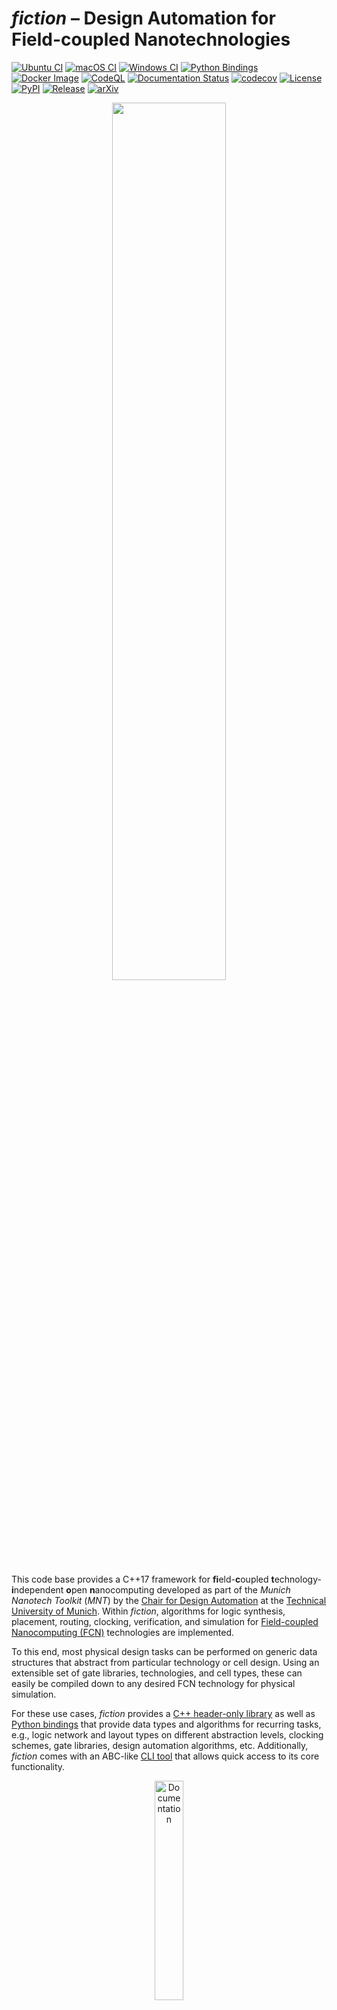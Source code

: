 # *fiction* &ndash; Design Automation for Field-coupled Nanotechnologies

[![Ubuntu CI](https://img.shields.io/github/actions/workflow/status/cda-tum/fiction/ubuntu.yml?label=Ubuntu&logo=ubuntu&style=flat-square)](https://github.com/cda-tum/fiction/actions/workflows/ubuntu.yml)
[![macOS CI](https://img.shields.io/github/actions/workflow/status/cda-tum/fiction/macos.yml?label=macOS&logo=apple&style=flat-square)](https://github.com/cda-tum/fiction/actions/workflows/macos.yml)
[![Windows CI](https://img.shields.io/github/actions/workflow/status/cda-tum/fiction/windows.yml?label=Windows&logo=windows&style=flat-square)](https://github.com/cda-tum/fiction/actions/workflows/windows.yml)
[![Python Bindings](https://img.shields.io/github/actions/workflow/status/cda-tum/fiction/python-bindings.yml?label=Bindings&logo=python&style=flat-square)](https://github.com/cda-tum/fiction/actions/workflows/python-bindings.yml)
[![Docker Image](https://img.shields.io/github/actions/workflow/status/cda-tum/fiction/docker-image.yml?label=Docker&logo=docker&style=flat-square)](https://github.com/cda-tum/fiction/actions/workflows/docker-image.yml)
[![CodeQL](https://img.shields.io/github/actions/workflow/status/cda-tum/fiction/codeql-analysis.yml?label=CodeQL&logo=github&style=flat-square)](https://github.com/cda-tum/fiction/actions/workflows/codeql-analysis.yml)
[![Documentation Status](https://img.shields.io/readthedocs/fiction?label=Docs&logo=readthedocs&style=flat-square)](https://fiction.readthedocs.io/)
[![codecov](https://img.shields.io/codecov/c/github/cda-tum/fiction?label=Coverage&logo=codecov&style=flat-square)](https://codecov.io/gh/cda-tum/fiction)
[![License](https://img.shields.io/github/license/cda-tum/fiction?label=License&style=flat-square)](https://github.com/cda-tum/fiction/blob/main/LICENSE.txt)
[![PyPI](https://img.shields.io/static/v1?label=PyPI&message=mnt.pyfiction&logo=pypi&color=informational&style=flat-square)](https://pypi.org/project/mnt.pyfiction/)
[![Release](https://img.shields.io/github/v/release/cda-tum/fiction?label=fiction&style=flat-square)](https://github.com/cda-tum/fiction/releases)
[![arXiv](https://img.shields.io/static/v1?label=arXiv&message=1905.02477&color=informational&style=flat-square)](https://arxiv.org/abs/1905.02477)

<p align="center">
  <picture>
    <source media="(prefers-color-scheme: dark)" srcset="docs/_static/mnt_light.svg" width="60%">
    <img src="docs/_static/mnt_dark.svg" width="60%">
  </picture>
</p>

This code base provides a C++17 framework for **fi**eld-**c**oupled **t**echnology-**i**ndependent **o**pen
**n**anocomputing developed as part of the _Munich Nanotech Toolkit_ (_MNT_) by the
[Chair for Design Automation](https://www.cda.cit.tum.de/) at the [Technical University of Munich](https://www.tum.de/).
Within *fiction*, algorithms for logic synthesis, placement, routing, clocking, verification, and simulation for
[Field-coupled Nanocomputing (FCN)](https://www.springer.com/de/book/9783662437216) technologies are implemented.

To this end, most physical design tasks can be performed on generic data structures that abstract from particular
technology or cell design. Using an extensible set of gate libraries, technologies, and cell types, these can easily
be compiled down to any desired FCN technology for physical simulation.

For these use cases, *fiction* provides
a [C++ header-only library](https://fiction.readthedocs.io/en/latest/getting_started.html#using-fiction-as-a-header-only-library)
as well as [Python bindings](https://fiction.readthedocs.io/en/latest/getting_started.html#python-bindings)
that provide data types and algorithms for recurring tasks, e.g., logic network and layout types on different
abstraction levels, clocking schemes, gate libraries, design automation algorithms, etc. Additionally, *fiction* comes
with an ABC-like
[CLI tool](https://fiction.readthedocs.io/en/latest/getting_started.html#using-fiction-as-a-stand-alone-cli-tool)
that allows quick access to its core functionality.


<p align="center">
  <a href="https://fiction.readthedocs.io/en/latest/">
  <img width=30% src="https://img.shields.io/badge/documentation-blue?style=for-the-badge&logo=read%20the%20docs" alt="Documentation" />
  </a>
</p>

If you have any questions, feel free to contact us via [nanotech.cda@xcit.tum.de](mailto:nanotech.cda@xcit.tum.de) or by
creating an [issue on GitHub](https://github.com/cda-tum/fiction/issues).

## Quick Start (C++)

> Clone the repository and its submodules:

```bash
git clone --recursive https://github.com/cda-tum/fiction.git
```

### The CLI

> Inside the newly cloned `fiction` folder, trigger the build process:

```bash
cmake . -B build
cd build
cmake --build . -j4
```

> Run the CLI tool:

```bash
cli/fiction
```

> Here is an example of running *fiction* to perform a full physical design flow on a QCA circuit layout that can
> afterward be simulated in QCADesigner:

![CLI example](docs/_static/fiction_cli_example.gif)

### The Header-only Library

> Add `fiction` as a sub-directory to your CMake project and link against `libfiction` (assuming your project is
> called `fanfiction`):

```CMake
add_subdirectory(fiction/)
target_link_libraries(fanfiction libfiction)
```

> Include the headers you need:

```C++
#include <fiction/layouts/cell_level_layout.hpp>
#include <fiction/layouts/clocking_scheme.hpp>
#include <fiction/technology/qca_one_library.hpp>
#include <fiction/io/write_qca_layout.hpp>
#include <fiction/...>
```

## Quick Start (Python)

> Install the Python bindings from [PyPI](https://pypi.org/project/mnt.pyfiction/):

```bash
pip install mnt.pyfiction
```

> Import the bindings:

```python
from mnt import pyfiction
```

For a full getting started guide, please refer to
the [documentation](https://fiction.readthedocs.io/en/latest/getting_started.html).

## Supported Technologies

Physical design in *fiction* can be performed technology-independent. Only if resulted layouts are to be physically,
simulated, a specific technology implementation is required. To this end, *fiction* supports various potential FCN
implementations together with gate libraries to compile gate-level layout abstractions down to the cell level.
Additionally, output formats for external physical simulator engines are also supported.

### Quantum-dot Cellular Automata (QCA)

<img src="docs/_static/qca_cells.png" alt="QCA cells" align="right" height="70"/>

Gate libraries:

- [QCA ONE](https://ieeexplore.ieee.org/document/7538997/)

File formats:

- `*.qca` for [QCADesigner](https://waluslab.ece.ubc.ca/qcadesigner/)
- `*.qll` for [MagCAD](https://topolinano.polito.it/) and [SCERPA](https://ieeexplore.ieee.org/document/8935211)
- `*.fqca` for [QCA-STACK](https://github.com/wlambooy/QCA-STACK)
- `*.svg` for visual representation

Many thanks to Frank Sill Torres for his support with the QCADesigner format, to Willem Lambooy for his support with the
QCA-STACK format, and to Sophia Kuhn for implementing the SVG writer!

### in-plane Nanomagnet Logic (iNML)

<img src="docs/_static/nml_cells.png" alt="iNML cells" align="right" height="70"/>

Gate libraries:

- [ToPoliNano](https://topolinano.polito.it/supported-technologies/)

File formats:

- `*.qcc` for [ToPoliNano](https://topolinano.polito.it/)
- `*.qll` for [ToPoliNano & MagCAD](https://topolinano.polito.it/)

Many thanks to Umberto Garlando, Fabrizio Riente, and Giuliana Beretta for their support!

### Silicon Dangling Bonds (SiDBs)

<img src="docs/_static/sidb_cells.png" alt="SiDB cells" align="right" height="70"/>

Gate libraries:

- [Bestagon](https://dl.acm.org/doi/10.1145/3489517.3530525)

File formats:

- `*.sqd` for [SiQAD](https://github.com/siqad/siqad)

Many thanks to Samuel Sze Hang Ng for his support!

## Implemented Design Automation Algorithms

The *fiction* framework provides implementations of state-of-the-art design automation algorithms for FCN technologies.
These algorithms can be used in evaluation scripts to perform logic synthesis, physical design, layout verification, and
physical simulation.

### Logic Synthesis

For logic synthesis, *fiction* relies on the [mockturtle library](https://github.com/lsils/mockturtle) that offers a
multitude of logic network types and optimization algorithms. Logic synthesis can be performed in external tools and
resulting Verilog/AIGER/BLIF/... files can be parsed by *fiction*. Alternatively, since *mockturtle* is included in
*fiction*, synthesis can be applied in the same evaluation script.

### Physical Design

For automatic FCN layout obtainment, *fiction* provides algorithms that
receive [mockturtle logic networks](https://mockturtle.readthedocs.io/en/latest/implementations.html) as input
specification and output placed, routed, and clocked generic FCN circuits.

<img src="docs/_static/compare1.png" alt="QCA Layout" align="right" width="280"/>

Among these algorithms are

- SMT-based [exact placement and routing](https://ieeexplore.ieee.org/document/8342060)
- OGD-based [scalable placement and routing](https://dl.acm.org/citation.cfm?id=3287705)
- SAT-based [one-pass synthesis](https://ieeexplore.ieee.org/document/9371573)
- SAT-based [multi-path routing](https://dl.acm.org/doi/10.1145/3565478.3572539)

plus several path-finding algorithms that work on generic layouts:

- shortest path via the [A* algorithm](https://ieeexplore.ieee.org/document/4082128)
- *k* shortest paths via [Yen's algorithm](https://www.ams.org/journals/qam/1970-27-04/S0033-569X-1970-0253822-7/)

### Verification

Layout correctness can be [validated](https://fiction.readthedocs.io/en/latest/algorithms/algorithms.html#verification)
using

- [Design Rule Violation (DRV)](https://fiction.readthedocs.io/en/latest/algorithms/verification.html#design-rule-violations-drvs)
  checking
- SAT-based [formal verification](https://ieeexplore.ieee.org/document/9218641) (equivalence checking)

### Physical Simulation

<img src="docs/_static/sidb_simulation.png" alt="SiDB simulation result" align="right" width="270"/>

When a layout is compiled to the cell level via the application of a technology-dependent gate library, it can be
simulated using a physical model. Currently, the following simulation algorithms are implemented in *fiction*:

- Silicon Dangling Bonds (SiDBs)
    - Electrostatic Ground State Simulation
        - [*QuickExact*](https://arxiv.org/abs/2308.04487)
        - [*QuickSim*](https://ieeexplore.ieee.org/document/10231266)
        - [Exhaustive *(ExGS)*](https://open.library.ubc.ca/soa/cIRcle/collections/ubctheses/24/items/1.0392909)
    - [Critical Temperature Simulation](https://ieeexplore.ieee.org/document/10231259)
    - [Operational Domain Computation](https://www.cda.cit.tum.de/files/eda/2023_nanoarch_reducing_the_complexity_of_operational_domain_computation_in_silicon_dangling_bond_logic.pdf)

## Clocking Schemes

Regular clocking schemes have been proposed in the FCN literature, which can be used as a floor plans for physical
design. However, sometimes it can make sense to have more freedom and assign clock numbers on the fly. That is
why *fiction* supports both
[regular and irregular clocking schemes](https://fiction.readthedocs.io/en/latest/layouts/clocking_scheme.html)
with variable amounts of clock numbers as QCA for instance uses four clock phases but iNML needs only three.

Built-in schemes are

|      [Columnar](https://ieeexplore.ieee.org/document/573740)       |    [Row](https://ieeexplore.ieee.org/document/573740)    |     [2DDWave](https://ieeexplore.ieee.org/document/1717097)      |
|:------------------------------------------------------------------:|:--------------------------------------------------------:|:----------------------------------------------------------------:|
| <img src="docs/_static/columnar.png" alt="Columnar" height="200"/> | <img src="docs/_static/row.png" alt="Row" height="200"/> | <img src="docs/_static/2ddwave.png" alt="2DDWave" height="200"/> |

|   [USE](https://ieeexplore.ieee.org/document/7219390)    | [RES](https://www.tandfonline.com/doi/abs/10.1080/21681724.2019.1570551) | [ESR](https://link.springer.com/content/pdf/10.1007/s10470-020-01760-4.pdf) |
|:--------------------------------------------------------:|:------------------------------------------------------------------------:|:---------------------------------------------------------------------------:|
| <img src="docs/_static/use.png" alt="USE" height="200"/> |         <img src="docs/_static/res.png" alt="RES" height="200"/>         |          <img src="docs/_static/esr.png" alt="ESR" height="200"/>           |

| [CFE](https://ietresearch.onlinelibrary.wiley.com/doi/10.1049/iet-cds.2019.0096) | [Ripple](https://scholarworks.rit.edu/cgi/viewcontent.cgi?referer=&httpsredir=1&article=8266&context=theses) |    [BANCS](https://ieeexplore.ieee.org/document/8533251)     |
|:--------------------------------------------------------------------------------:|:------------------------------------------------------------------------------------------------------------:|:------------------------------------------------------------:|
|             <img src="docs/_static/cfe.png" alt="CFE" height="200"/>             |                        <img src="docs/_static/ripple.png" alt="Ripple" height="200"/>                        | <img src="docs/_static/bancs.png" alt="BANCS" height="300"/> |

plus the mentioned irregular open clocking that works via a clock map instead of a regular extrapolated cutout.

## Wire Crossings

<img src="docs/_static/cross.png" alt="Second layer crossing" align="left" width="200"/>

With many FCN technologies considered planar, wire crossings should be minimized if possible. However, there are some
options in QCA where, using a second layer, crossings over short distances and co-planar rotated cells become possible.
As both are just technical implementations of the same concept, *fiction* supports crossings as wires in a second grid
layer in its data structures for all FCN technologies. They will also be represented as such in corresponding SVG and
QCADesigner output. However, note that it is to be interpreted as the concept of crossings and could also be realized
co-planar.

Wires are only allowed to cross other wires! Wires crossing gates is considered to lead to unstable signals.

## Gate Pins vs. Designated I/Os

<img src="docs/_static/io.png" alt="Input pin and cell output" align="right" width="200"/>

In the literature, both are seen: having input cells (pins) directly located in the gate structure or using designated
I/O elements that are located outside of gates. This distinction only makes sense on the gate level and *fiction*
supports both approaches and offers usage in the implemented physical design algorithms.

## Multi Wires

<img src="docs/_static/multi.png" alt="Multi wires" align="left" width="200"/>

Gate-level abstraction has its limits. Often, chip area is wasted when only using a single wire per tile. In *fiction*,
cell-level layouts allow for precise control over cell placement and can, thus, also create multiple wire segments per
clock zone. Physical simulation can give an indication of whether the built structures are implementing the intended
functionality.

## Synchronization Elements

<img src="docs/_static/se.png" alt="Synchronization element" align="right" width="150"/>

A technology extension proposes to utilize the external clock signal generator in an unconventional way: by creating
further asymmetric clock signals with extended *Hold* phases that are assigned to specific wire
tiles, [synchronization elements](https://ieeexplore.ieee.org/document/8626294) can be created that stall signals over
multiple clock cycles. These artificial latches are able to feed information to any other clock number, but their usage
reduces the overall throughput of the layout. In return, long wire detours for signal synchronization can be prevented.

## Cost Metrics

Designed layouts can be evaluated with regard to several cost functions. The following metrics are currently
implemented:

Gate-level layouts:

- Circuit dimension in tiles
- Number of gate tiles
- Number of wire tiles
- Number of wire crossings
- Number of [synchronization elements](#synchronization-elements)
- Critical path
- Throughput
- Bounding box
- Energy dissipation based on a [physical model](https://ieeexplore.ieee.org/document/8246526) (QCA only)

Cell-level layouts:

- Circuit dimension in cells
- Number of cells
- Bounding box
- Area usage in nm²

## Benchmark Library

To objectively evaluate and compare software and design automation
tools, [MNT Bench](https://www.cda.cit.tum.de/mntbench/) provides gate-level
layouts for various gate libraries and clocking schemes, generated using the latest physical design and
optimization algorithms, with *fiction* offering the corresponding read and write utilities to generate gate-level
layouts from gate-level layout files (``.fgl``) and vice versa.

Additionally, the [benchmarks](https://github.com/cda-tum/fiction/tree/main/benchmarks) folder contains the function
descriptions of frequently used benchmark sets in Verilog format (``.v``) provided
by [MNT Bench](https://www.cda.cit.tum.de/mntbench/).

# Reference

Since *fiction* is academic software, we would be thankful if you referred to it by citing the following publication:

```bibtex
@misc{fiction,
      author = {Walter, Marcel and Wille, Robert and Sill Torres, Frank and Gro{\ss}e, Daniel and Drechsler, Rolf},
      title = {{fiction: An Open Source Framework for the Design of Field-coupled Nanocomputing Circuits}},
      archivePrefix = {arXiv},
      eprint = {1905.02477},
      note = {arXiv:1905.02477},
      year = {2019},
      month = {May}
}
```

Additionally, many algorithms implemented in *fiction* have been published individually. For a full list of
publications, please refer to the [documentation](https://fiction.readthedocs.io/en/latest/publications.html).

